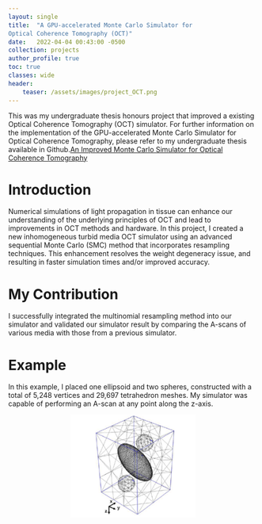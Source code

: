 ```yaml
---
layout: single
title:  "A GPU-accelerated Monte Carlo Simulator for
Optical Coherence Tomography (OCT)"
date:   2022-04-04 00:43:00 -0500
collection: projects
author_profile: true
toc: true
classes: wide
header:
    teaser: /assets/images/project_OCT.png
---
```

This was my undergraduate thesis honours project that improved a existing Optical Coherence Tomography (OCT) simulator.
For further information on the implementation of the GPU-accelerated Monte Carlo Simulator for
Optical Coherence Tomography, please refer to my undergraduate thesis available in Github.<a href="https://github.com/JunyaoPu/junyaopu.github.io/tree/main/assets">An Improved Monte Carlo Simulator for Optical Coherence Tomography</a>

# Introduction
Numerical simulations of light propagation in tissue can enhance our understanding of the underlying principles of OCT and lead to improvements in OCT methods and hardware. In this project, I created a new inhomogeneous turbid media OCT simulator using an advanced sequential Monte Carlo (SMC) method that incorporates resampling techniques. This enhancement resolves the weight degeneracy issue, and resulting in faster simulation times and/or improved accuracy.

# My Contribution
I successfully integrated the multinomial resampling method into our simulator and validated our simulator result by comparing the A-scans of various media with those from a previous simulator.

# Example
In this example, I placed one ellipsoid and two spheres, constructed with a total of 5,248 vertices and 29,697 tetrahedron meshes. My simulator was capable of performing an A-scan at any point along the z-axis.

<style>
.center {
  display: block;
  margin-left: auto;
  margin-right: auto;
  min-width: 30%;
  max-width: 50%;
  width: 50vw;
}
</style>
<img class="center" src="/assets/images/project_OCT_sample.png" alt="Example of tetrahedron mesh of the medium in the OCT simulation."> 


